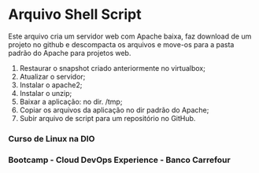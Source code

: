 # Arquivo Shell Script

Este arquivo cria um servidor web com Apache baixa, faz download de um projeto
no github e descompacta os arquivos e move-os para a pasta padrão do Apache para projetos web.


1. Restaurar o snapshot criado anteriormente no virtualbox;
2. Atualizar o servidor;
3. Instalar o apache2;
4. Instalar o unzip;
5. Baixar a aplicação:   no dir. /tmp;
6. Copiar os arquivos da aplicação no dir padrão do Apache;
7. Subir arquivo de script para um repositório no GitHub.

### Curso de Linux na DIO
### Bootcamp - Cloud DevOps Experience - Banco Carrefour
